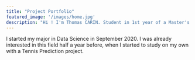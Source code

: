 ```yaml
---
title: "Project Portfolio"
featured_image: '/images/home.jpg'
description: "Hi ! I'm Thomas CARIN. Student in 1st year of a Master's degree in Big Data. Welcome to my project portfolio."
---
```

I started my major in Data Science in September 2020. I was already interested in this field half a year before, when I started to study on my own with a Tennis Prediction project.
